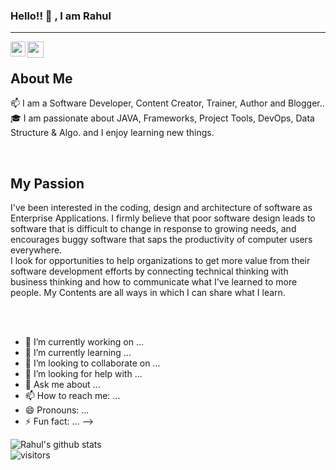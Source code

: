 ### Hello!! 👋 , I am Rahul
<hr/>
<a href="https://www.linkedin.com/in/rahul-khutegave/">
  <img align="left" width="24px" src="https://cdn.jsdelivr.net/npm/simple-icons@v3/icons/linkedin.svg"  />
</a>

<a href="mailto:khuttegave.rahul@gmail.com">
  <img align="left" width="26px" src="https://cdn.jsdelivr.net/npm/simple-icons@v3/icons/gmail.svg" />
</a>
<br/>
<h2> About Me</h2>

📫 I am a Software Developer, Content Creator, Trainer, Author and Blogger..  <br>
🎓 I am passionate about JAVA, Frameworks, Project Tools, DevOps, Data Structure & Algo. and I enjoy learning new things.

<br/>
<h2> My Passion </h2>

I've been interested in the coding, design and architecture of software as Enterprise Applications. I firmly believe that poor software design leads to software that is difficult to change in response to growing needs, and encourages buggy software that saps the productivity of computer users everywhere.
<br/>
I look for opportunities to help organizations to get more value from their software development efforts by connecting technical thinking with business thinking and how to communicate what I've learned to more people. My Contents are all ways in which I can share what I learn.

<br/><br/>

- 🔭 I’m currently working on ...
- 🌱 I’m currently learning ...
- 👯 I’m looking to collaborate on ...
- 🤔 I’m looking for help with ...
- 💬 Ask me about ...
- 📫 How to reach me: ...
- 😄 Pronouns: ...
- ⚡ Fun fact: ...
-->


![Rahul's github stats](https://github-readme-stats.vercel.app/api?username=rahulkhutegave&show_icons=true&hide_border=true)
<br />
![visitors](https://visitor-badge.laobi.icu/badge?page_id=rahulkhutegave.rahulkhutegave)
